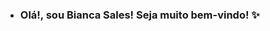 - ### Olá!, sou Bianca Sales! Seja muito bem-vindo! ✨

<!---
BiancaSales25/BiancaSales25 is a special ✨ repository because its `README.md` (this file) appears on your GitHub profile.
You can click the Preview link to take a look at your changes.
--->
